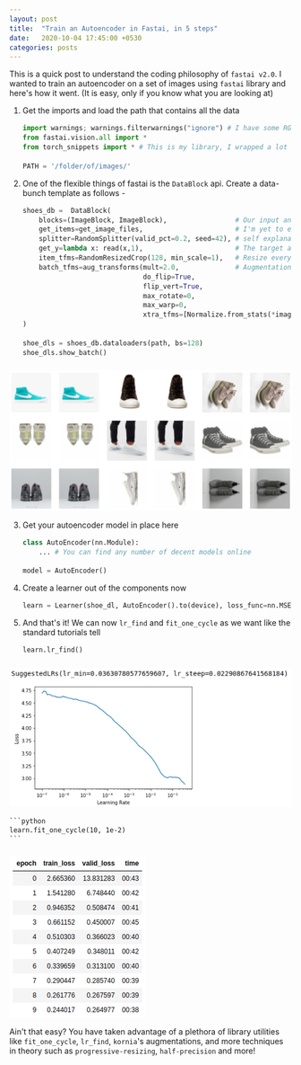 ```yaml
---
layout: post
title:  "Train an Autoencoder in Fastai, in 5 steps"
date:   2020-10-04 17:45:00 +0530
categories: posts
---
```


This is a quick post to understand the coding philosophy of `fastai v2.0`. I wanted to train an autoencoder on a set of images using `fastai` library and here's how it went. (It is easy, only if you know what you are looking at)

<!--more-->

1. Get the imports and load the path that contains all the data
    ```python
    import warnings; warnings.filterwarnings("ignore") # I have some RGBA images that keep warning me
    from fastai.vision.all import *
    from torch_snippets import * # This is my library, I wrapped a lot of functions into simple names

    PATH = '/folder/of/images/'
    ```

2. One of the flexible things of fastai is the `DataBlock` api. Create a data-bunch template as follows -
    ```python
    shoes_db =  DataBlock(
        blocks=(ImageBlock, ImageBlock),                 # Our input and output are both images
        get_items=get_image_files,                       # I'm yet to explore this, but all we are saying is "get paths of all images from this folder"
        splitter=RandomSplitter(valid_pct=0.2, seed=42), # self explanatory
        get_y=lambda x: read(x,1),                       # The target as a function of image path - read the image in color mode (torch_snippets function)
        item_tfms=RandomResizedCrop(128, min_scale=1),   # Resize every image like so, while loading
        batch_tfms=aug_transforms(mult=2.0,              # Augmentation functions.
                                  do_flip=True,
                                  flip_vert=True,
                                  max_rotate=0,
                                  max_warp=0,
                                  xtra_tfms=[Normalize.from_stats(*imagenet_stats)]),
    )

    shoe_dls = shoes_db.dataloaders(path, bs=128)
    shoe_dls.show_batch()
    ```
<img src="/assets/aec-fastai/0.png" style="margin-top: 10px"/>

3. Get your autoencoder model in place here
    ```python
    class AutoEncoder(nn.Module):
        ... # You can find any number of decent models online

    model = AutoEncoder()
    ```

4. Create a learner out of the components now
    ```python
    learn = Learner(shoe_dl, AutoEncoder().to(device), loss_func=nn.MSELoss())
    ```

5. And that's it! We can now `lr_find` and `fit_one_cycle` as we want like the standard tutorials tell
    ```python
    learn.lr_find()
    ```
<img src="/assets/aec-fastai/1.png" style="margin-top: 10px"/>

    ```python
    learn.fit_one_cycle(10, 1e-2)
    ```
<img src="/assets/aec-fastai/2.png" style="margin-top: 10px"/>

Ain't that easy? You have taken advantage of a plethora of library utilities like `fit_one_cycle`, `lr_find`, `kornia`'s augmentations, and more techniques in theory such as `progressive-resizing`, `half-precision` and more!
